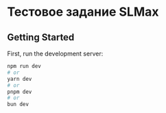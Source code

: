 # Тестовое задание SLMax
## Getting Started

First, run the development server:

```bash
npm run dev
# or
yarn dev
# or
pnpm dev
# or
bun dev
```
